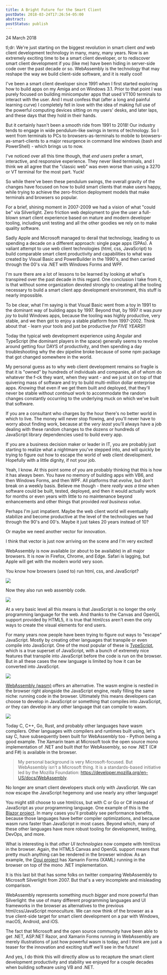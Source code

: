 ```yaml
---
title: A Bright Future for the Smart Client
postDate: 2018-03-24T17:26:54-05:00
abstract: 
postStatus: publish
---
```

24 March 2018

tl;dr: We're just starting on the biggest revolution in smart client *and* web client development technology in many, many, many years. Now is an extremely exciting time to be a smart client developer, or to rediscover smart client development if you (like me) have been hiding in server-side code over the past decade or so. WebAssembly is the technology that may reshape the way we build client-side software, and it is really cool!

I've been a smart client developer since 1991 when I first started exploring how to build apps on my Amiga and on Windows 3.1. Prior to that point I was purely focused on building minicomputer apps that used VT100 terminals to interact with the user. And I must confess that (after a long and painful learning curve) I completely fell in love with the idea of making full use of the powerful computing devices sitting on my users' desks, and later laps, and these days that they hold in their hands.

But it certainly hasn't been a smooth ride from 1991 to 2018! Our industry tends to engage in wide pendulum-like swings in terms of technology. So I went from terminals to PCs to browsers-as-terminals to mobile to browsers-as-smart-clients to a major resurgence in command line windows (bash and PowerShell) - which brings us to now.

I've noticed over all this time though, that *end users* prefer a smart, interactive, and responsive experience. They never liked terminals, and I think we all agree that the "classic web" was even worse than using a 3270 or VT terminal for the most part. Yuck!

So while there've been these pendulum swings, the overall gravity of the changes have focused on how to build smart clients that make users happy, while trying to achieve the zero-friction deployment models that make terminals and browsers so popular.

For a brief, shining moment in 2007-2009 we had a vision of what "could be" via Silverlight. Zero friction web deployment to give the user a full-blown smart client experience based on mature and modern developer tooling, including unit testing and all the other goodies we rely on to make quality software.

Sadly Apple and Microsoft managed to derail that technology, leading to us spending a decade on a different approach: single page apps (SPAs). A valiant attempt to use web client technologies (html, css, JavaScript) to build comparable smart client productivity and capabilities to what was created by Visual Basic and PowerBuilder in the 1990's, and then carried through the 00's via .NET with Windows Forms and WPF.

I'm sure there are a lot of lessons to be learned by looking at what's transpired over the past decade in this regard. One conclusion I take from it, is that without some organization devoted strongly to creating all the tooling necessary to build a smart client app development environment, this stuff is nearly impossible.

To be clear, what I'm saying is that Visual Basic went from a toy in 1991 to the dominant way of building apps by 1997. Beyond that, by 1997 it was *pure joy* to build Windows apps, because the tooling was highly productive, very stable, and we then got to enjoy a stable platform from 1997-2002. Think about that - learn your tools and just be productive *for FIVE YEARS*!!

Today the typical web development experience using Angular and TypeScript (the dominant players in the space) generally seems to revolve around getting four DAYS of productivity, and then spending a day troubleshooting why the dev pipeline broke because of some npm package that got changed somewhere in the world.

My personal guess as to why web client development remains so fragile is that it is "owned" by hundreds of individuals and companies, all of whom do whatever the f-ck they want, when they want - and we just sit on top of that quivering mass of software and try to build multi-million dollar enterprise apps. *Knowing* that even if we get them built and deployed, that they'll never be stable without *continual* work to accommodate the random changes constantly occurring to the underlying muck on which we've built that software.

If you are a consultant who charges by the hour there's no better world in which to live. The money will never stop flowing, and you'll never have to worry about finding work, because at the *very least* you'll always have a job dealing with these random changes to the dozens or hundreds of JavaScript library dependencies used to build every app.

If you are a business decision maker or leader in IT, you are probably just starting to realize what a nightmare you've stepped into, and will quickly be trying to figure out how to escape the world of web client development. Hopefully with a little dignity, if not your job.

Yeah, I know. At this point some of you are probably thinking that this is how it has always been. You have no memory of building apps with VB6, and then Windows Forms, and then WPF. All platforms that *evolve*, but don't break on a weekly basis. Believe me though - there *really was a time* when software could be built, tested, deployed, and then it would actually work for months or even years with little to no maintenance beyond enhancements and other things that provided *real business value*.

Perhaps I'm just impatient. Maybe the web client world will eventually stabilize and become productive at the level of the technologies we had through the 90's and 00's. Maybe it just takes 20 years instead of 10?

Or maybe we need another vector for innovation.

I think that vector is just now arriving on the scene and I'm very excited!

WebAssembly is now available (or about to be available) in all major browsers. It is now in Firefox, Chrome, and Edge. Safari is lagging, but Apple will get with the modern world very soon.

You know how browsers (used to) run html, css, and JavaScript?

![](binary/A-Bright-Future-for-the-Smart-Client/oldweb.png)

Now they also run web assembly code.

![](binary/A-Bright-Future-for-the-Smart-Client/newweb.png)

At a very basic level all this means is that JavaScript is no longer the only programming language for the web. And thanks to the Canvas and OpenGL support provided by HTML5, it is true that html/css aren't even the only ways to create the visual elements for end users.

For many years now people have been trying to figure out ways to "escape" JavaScript. Mostly by creating other languages that transpile or even compile into JavaScript. One of the most popular of these is [TypeScript](https://www.typescriptlang.org/), which is a true superset of JavaScript, with a bunch of extremely nice features that transpile into JavaScript before the code is run on the browser. But in all these cases the new language is limited by how it can be converted into JavaScript.

![](binary/A-Bright-Future-for-the-Smart-Client/transpile.png)

[WebAssembly (wasm)](https://en.wikipedia.org/wiki/WebAssembly) offers an alternative. The wasm engine is nestled in the browser right alongside the JavaScript engine, really filling the same niche: running code in the browser. Ultimately this means developers can choose to develop in JavaScript or something that compiles into JavaScript, *or* they can develop in any other language that can compile to wasm.

![](binary/A-Bright-Future-for-the-Smart-Client/compile.png)

Today C, C++, Go, Rust, and probably other languages have wasm compilers. Other languages with compilers and runtimes built using, let's say C, have subsequently been built for WebAssembly too - Python being a good example. The Xamarin team at Microsoft took the open source mono implementation of .NET and built *that* for WebAssembly, so now .NET (C# and F#) is available in the browser.


> My personal background is very Microsoft-focused. But WebAssembly isn't a Microsoft thing. It is a standards-based initiative led by the Mozilla Foundation: https://developer.mozilla.org/en-US/docs/WebAssembly.


No longer are smart client developers stuck only with JavaScript. We can now escape the JavaScript hegemony and use nearly any other language!

You might still choose to use html/css, but with C or Go or C# instead of JavaScript as your programming language. One example of this is the [Blazor project](https://github.com/aspnet/Blazor). In many cases you'll probably see performance benefits, because those languages have better compiler optimizations, and because wasm runs faster than JavaScript in most cases. Beyond which, many of these other languages have more robust tooling for development, testing, DevOps, and more.

What is interesting is that *other UI technologies* now compete with html/css in the browser. Again, the HTML5 Canvas and OpenGL support means that pretty much anything can be rendered in the browser window. As an example, the [Ooui project](https://github.com/praeclarum/Ooui) has Xamarin Forms (XAML) running in the browser on top of the mono .NET implementation.

It is this last bit that has some folks on twitter comparing WebAssembly to Microsoft Silverlight from 2007. But that's a very incomplete and misleading comparison.

WebAssembly represents something *much bigger* and more powerful than Silverlight: the use of many different programming languages and UI frameworks in the browser as alternatives to the previous html/css/JavaScript monoculture. We can now think of the browser as a true client-side target for smart client development on a par with Windows, macOS, Android, and iOS.

The fact that Microsoft and the open source community have been able to get .NET, ASP.NET Razor, and Xamarin Forms running in WebAssembly are merely illustrations of just how powerful wasm is today, and I think are just a teaser for the innovation and exciting stuff we'll see in the future!

And yes, I do think this will directly allow us to recapture the smart client development productivity and stability we enjoyed for a couple decades when building software using VB and .NET.
